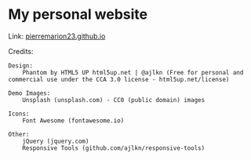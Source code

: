 # My personal website

Link: [pierremarion23.github.io](https://pierremarion23.github.io/)

Credits:

	Design:
		Phantom by HTML5 UP html5up.net | @ajlkn (Free for personal and commercial use under the CCA 3.0 license - html5up.net/license)

	Demo Images:
		Unsplash (unsplash.com) - CC0 (public domain) images

	Icons:
		Font Awesome (fontawesome.io)

	Other:
		jQuery (jquery.com)
		Responsive Tools (github.com/ajlkn/responsive-tools)